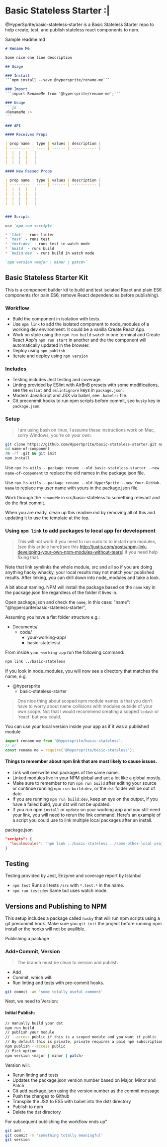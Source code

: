 # Basic Stateless Starter :|

@HyperSprite/basic-stateless-starter is a Basic Stateless Starter repo to help create, test, and publish stateless react components to npm.

Sample readme.md
````md
# Rename Me

Some nice one line description

## Usage

### Install
```npm install --save @hypersprite/rename-me```

### Import
```import RenameMe from '@hypersprite/rename-me';```

### Usage
```js
<RenameMe />
```

### API

#### Receives Props

| prop name | type | values | description |
| --------- | ---- | ------ | ----------- |
|  |  |  |   |
|  |  |  |   |
|  |  |  |   |

#### New Passed Props

| prop name | type | values | description |
| --------- | ---- | ------ | ----------- |
|  |  |  |   |
|  |  |  |   |
|  |  |  |   |
|  |  |  |   |


### Scripts

use `npm run <script>`

* `lint` - runs linter
* `test` - runs test
* `test:dev` - runs test in watch mode
* `build` - runs build
* `build:dev` - runs build in watch mode

`npm version <major | minor | patch>`

````



## Basic Stateless Starter Kit

This is a component builder kit to build and test isolated React and plain ES6 components (for pain ES6, remove React dependencies before publishing).

### Workflow

* Build the component in isolation with tests.
* Use `npm link` to add the isolated component to node_modules of a working dev environment. It could be a vanilla Create React App.
* Work on style using the `npm run build:watch` in one terminal and Create React App's `npm run start` in another and the the component will automatically updated in the browser.
* Deploy using `npm publish`
* Iterate and deploy using `npm version`

### Includes

* Testing includes Jest testing and coverage.
* Linting provided by ESlint with AirBnB presets with some modifications, see the `eslint` and `eslintignore` keys in `package.json`.
* Modern JavaScript and JSX via babel, see `.babelrc` file.
* Git precommit hooks to run npm scripts before commit, see `husky` key in `package.json`.

### Setup

> I am using bash on linux, I assume these instructions work on Mac, sorry Windows, you're on your own.

```bash
git clone https://github.com/HyperSprite/basic-stateless-starter.git name-of-component
cd name-of-component
rm -rf .git && git init
npm install
```
Use `npx hs-utils --package rename --old basic-stateless-starter --new name-of-component` to replace the old names in the package.json file.

Use `npx hs-utils --package rename --old HyperSprite --new Your-GitHub-Name` to replace my user name with yours in the package.json file.

Work through the `renameMe` in src/basic-stateless to something relevant and do the first commit.

When you are ready, clean up this readme.md by removing all of this and updating it to use the template at the top. 

### Using `npm link` to add packages to local app for development

> This will not work if you need to run sudo to to install npm modules, [see this article here](see this http://justjs.com/posts/npm-link-developing-your-own-npm-modules-without-tears) if you need help fixing that.

Note that link symlinks the whole module, src and all so if you are doing anything hacky whacky, your local results may not match your published results. After linking, you can drill down into node_modules and take a look.

A bit about naming. NPM will install the package based on the `name` key in the package.json file regardless of the folder it lives in.

Open package.json and check the `name`, in this case:
  "name": "@hypersprite/basic-stateless-starter",

Assuming you have a flat folder structure e.g.:

 * Documents/
   * code/
     * your-working-app/
     * basic-stateless/

From inside `your-working-app` run the following command:
```bash
npm link ../basic-stateless
```

If you look in node_modules, you will now see a directory that matches the name, e.g.

* @hypersprite
   * basic-stateless-starter

> One nice thing about scoped npm module names is that you don't have to worry about name collisions with modules outside of your own scope. Not that I would recommend creating a scoped `lodash` or 'react' but you could.  

You can use your local version inside your app as if it was a published module
```js
import rename-me from '@hypersprite/basic-stateless';
// or
const rename-me = require('@hypersprite/basic-stateless');

```

#### Things to remember about npm link that are most likely to cause issues.

* Link will overwrite real packages of the same name.
* Linked modules live in your NPM global and act a lot like a global mostly.
* Make sure to remember to run `npm run build` after editing your source or continue running `npm run build:dev`, or the `dst` folder will be out of date.
* If you are running `npm run build:dev`, keep an eye on the output, if you have a failed build, your dst will not be updated.
* If you run npm `install` or `update` on your working app and you still need your link, you will need to rerun the link command. Here's an example of a script you could use to link multiple local packages after an install.

package.json
```json
"scripts": {
  "localmodules": "npm link ../basic-stateless ../some-other-local-project"
}
```

## Testing

Testing provided by Jest, Enzyme and coverage report by Istanbul

* ```npm test``` Runs all tests `/src` with `*.test.*` in the name.
* ```npm run test:dev``` Same but uses watch mode.

## Versions and Publishing to NPM

This setup includes a package called `husky` that will run npm scripts using a git precommit hook. Make sure you `git init` the project before running npm install or the hooks will not be availible.

Publishing a package

### Add+Commit, Version

> The branch must be clean to version and publish

* Add
* Commit, which will:
 * Run linting and tests with pre-commit hooks.

```bash
git commit -am 'some totally useful comment'
```

Next, we need to Version:


#### Initial Publish:
```bash
// manually build your dst
npm run build
// publish your module
// --access public if this is a scoped module and you want it public
// By default this is private, private requires a paid npm subscription
npm publish --access public
// Pick option
npm version <major | minor | patch>
```

Version will:
* Rerun linting and tests
* Updates the package.json version number based on Major, Minor and Patch
* Git add package.json using the version number as the commit message
* Push the changes to Github
* Transpile the JSX to ES5 with babel into the dst/ directory
* Publish to npm
* Delete the dst directory

For subsequent publishing the workflow ends up"
```bash
git add .
git commit -m 'something totally meaningful'
git version
```
